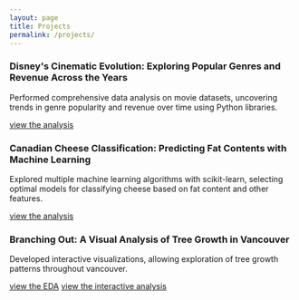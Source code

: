 ```yaml
---
layout: page
title: Projects
permalink: /projects/
---
```


### Disney's Cinematic Evolution: Exploring Popular Genres and Revenue Across the Years
Performed comprehensive data analysis on movie datasets, uncovering trends in genre popularity and revenue over time using Python libraries.

[view the analysis](assets/notebooks/final_project_intro.html)

### Canadian Cheese Classification: Predicting Fat Contents with Machine Learning
Explored multiple machine learning algorithms with scikit-learn, selecting optimal models for classifying cheese based on fat content and other features.

[view the analysis](assets/notebooks/final_project_ml.html)

### Branching Out: A Visual Analysis of Tree Growth in Vancouver
Developed interactive visualizations, allowing exploration of tree growth patterns throughout vancouver.

[view the EDA](assets/notebooks/final_project_viz_eda.html)
[view the interactive analysis](assets/notebooks/final_project_viz.html)
